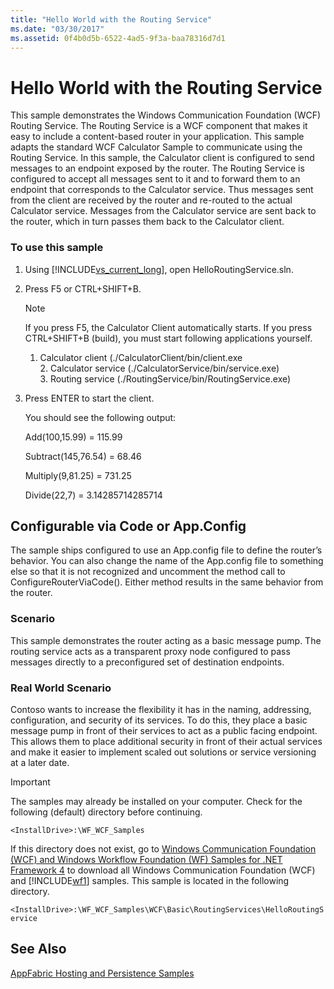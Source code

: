 ```yaml
---
title: "Hello World with the Routing Service"
ms.date: "03/30/2017"
ms.assetid: 0f4b0d5b-6522-4ad5-9f3a-baa78316d7d1
---
```

# Hello World with the Routing Service
This sample demonstrates the Windows Communication Foundation (WCF) Routing Service. The Routing Service is a WCF component that makes it easy to include a content-based router in your application. This sample adapts the standard WCF Calculator Sample to communicate using the Routing Service. In this sample, the Calculator client is configured to send messages to an endpoint exposed by the router. The Routing Service is configured to accept all messages sent to it and to forward them to an endpoint that corresponds to the Calculator service. Thus messages sent from the client are received by the router and re-routed to the actual Calculator service. Messages from the Calculator service are sent back to the router, which in turn passes them back to the Calculator client.  
  
### To use this sample  
  
1. Using [!INCLUDE[vs_current_long](../../../../includes/vs-current-long-md.md)], open HelloRoutingService.sln.  
  
2. Press F5 or CTRL+SHIFT+B.  
  
   > [!NOTE]
   >  If you press F5, the Calculator Client automatically starts. If you press CTRL+SHIFT+B (build), you must start following applications yourself.  
   > 
   > 1. Calculator client (./CalculatorClient/bin/client.exe  
   >    2. Calculator service (./CalculatorService/bin/service.exe)  
   >    3. Routing service (./RoutingService/bin/RoutingService.exe)  
  
3. Press ENTER to start the client.  
  
    You should see the following output:  
  
    Add(100,15.99) = 115.99  
  
    Subtract(145,76.54) = 68.46  
  
    Multiply(9,81.25) = 731.25  
  
    Divide(22,7) = 3.14285714285714  
  
## Configurable via Code or App.Config  
 The sample ships configured to use an App.config file to define the router’s behavior. You can also change the name of the App.config file to something else so that it is not recognized and uncomment the method call to ConfigureRouterViaCode(). Either method results in the same behavior from the router.  
  
### Scenario  
 This sample demonstrates the router acting as a basic message pump. The routing service acts as a transparent proxy node configured to pass messages directly to a preconfigured set of destination endpoints.  
  
### Real World Scenario  
 Contoso wants to increase the flexibility it has in the naming, addressing, configuration, and security of its services. To do this, they place a basic message pump in front of their services to act as a public facing endpoint. This allows them to place additional security in front of their actual services and make it easier to implement scaled out solutions or service versioning at a later date.  
  
> [!IMPORTANT]
>  The samples may already be installed on your computer. Check for the following (default) directory before continuing.  
> 
>  `<InstallDrive>:\WF_WCF_Samples`  
> 
>  If this directory does not exist, go to [Windows Communication Foundation (WCF) and Windows Workflow Foundation (WF) Samples for .NET Framework 4](http://go.microsoft.com/fwlink/?LinkId=150780) to download all Windows Communication Foundation (WCF) and [!INCLUDE[wf1](../../../../includes/wf1-md.md)] samples. This sample is located in the following directory.  
> 
>  `<InstallDrive>:\WF_WCF_Samples\WCF\Basic\RoutingServices\HelloRoutingService`  
  
## See Also  
 [AppFabric Hosting and Persistence Samples](http://go.microsoft.com/fwlink/?LinkId=193961)
